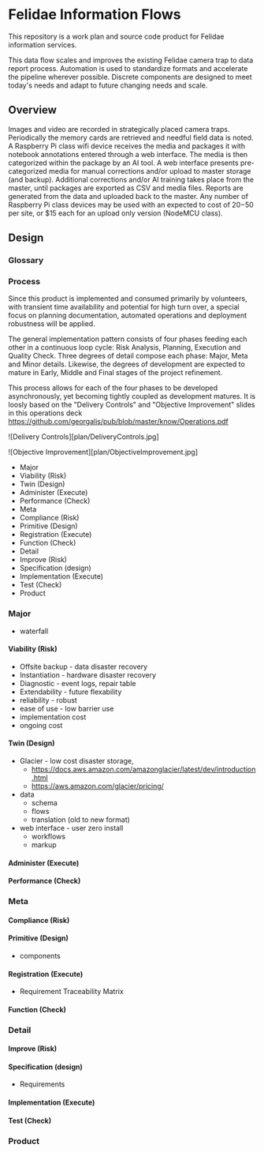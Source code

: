 # Felidae Information Flows 

This repository is a work plan and source code product for
Felidae information services.

This data flow scales and improves the existing Felidae camera trap to data report process.
Automation is used to standardize formats and accelerate the pipeline wherever possible.
Discrete components are designed to meet today's needs and adapt to future changing needs and scale.

## Overview

Images and video are recorded in strategically placed camera traps.
Periodically the memory cards are retrieved and needful field data is noted.
A Raspberry Pi class wifi device receives the media and packages it with notebook annotations entered through a web interface.
The media is then categorized within the package by an AI tool.
A web interface presents pre-categorized media for manual corrections and/or upload to master storage (and backup).
Additional corrections and/or AI training takes place from the master, until packages are exported as CSV and media files.
Reports are generated from the data and uploaded back to the master.
Any number of Raspberry Pi class devices may be used with an expected to cost of $20-$50 per site, or $15 each for an upload only version (NodeMCU class).


## Design
### Glossary

### Process
Since this product is implemented and consumed primarily by
volunteers, with transient time availability and potential
for high turn over, a special focus on planning documentation,
automated operations and deployment robustness will be applied.

The general implementation pattern consists of four phases feeding
each other in a continuous loop cycle: Risk Analysis, Planning,
Execution and Quality Check. Three degrees of detail compose
each phase: Major, Meta and Minor details. Likewise, the degrees
of development are expected to mature in Early, Middle and Final
stages of the project refinement. 

This process allows for each of the four phases to be developed
asynchronously, yet becoming tightly coupled as development
matures. It is loosly based on the "Delivery Controls"
and "Objective Improvement" slides in this operations deck
https://github.com/georgalis/pub/blob/master/know/Operations.pdf

![Delivery Controls][plan/DeliveryControls.jpg]

![Objective Improvement][plan/ObjectiveImprovement.jpg]

* Major
 * Viability (Risk)
 * Twin (Design)
 * Administer (Execute)
 * Performance (Check)
* Meta
 * Compliance (Risk)
 * Primitive (Design)
 * Registration (Execute)
 * Function (Check)
* Detail
 * Improve (Risk)
 * Specification (design)
 * Implementation (Execute)
 * Test (Check)
* Product

###  Major
* waterfall
####  Viability (Risk)
* Offsite backup - data disaster recovery
* Instantiation - hardware disaster recovery
* Diagnostic - event logs, repair table
* Extendability - future flexability
* reliability - robust
* ease of use - low barrier use
* implementation cost
* ongoing cost
####  Twin (Design)
* Glacier - low cost disaster storage, 
  * https://docs.aws.amazon.com/amazonglacier/latest/dev/introduction.html
  * https://aws.amazon.com/glacier/pricing/
* data
  * schema
  * flows
  * translation (old to new format)
* web interface - user zero install
  * workflows
  * markup
####  Administer (Execute)
####  Performance (Check)
###  Meta
####  Compliance (Risk)
####  Primitive (Design)
* components
####  Registration (Execute)
* Requirement Traceability Matrix
####  Function (Check)
###  Detail
####  Improve (Risk)
####  Specification (design)
* Requirements
####  Implementation (Execute)
####  Test (Check)
###  Product


